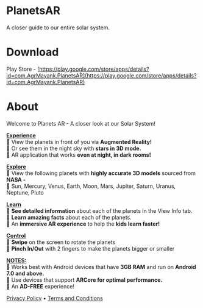 # PlanetsAR
 A closer guide to our entire solar system.


# Download
Play Store - [https://play.google.com/store/apps/details?id=com.AgrMayank.PlanetsAR](https://play.google.com/store/apps/details?id=com.AgrMayank.PlanetsAR)

# About
Welcome to Planets AR - A closer look at our Solar System! 

<b><u>Experience</u></b><br>
🌟 View the planets in front of you via <b>Augmented Reality!</b><br>
🌟 Or see them in the night sky with <b>stars in 3D mode.</b><br>
🌟 AR application that works <b>even at night, in dark rooms!</b><br>

<b><u>Explore</u></b><br>
🌟 View the following planets with <b>highly accurate 3D models</b> sourced from <b>NASA -</b><br>
🌟 Sun, Mercury, Venus, Earth, Moon, Mars, Jupiter, Saturn, Uranus, Neptune, Pluto<br>

<b><u>Learn</u></b><br>
🌟 <b>See detailed information</b> about each of the planets in the View Info tab.<br>
🌟 <b>Learn amazing facts</b> about each of the planets.<br>
🌟 An <b>immersive AR experience</b> to help the <b>kids learn faster!</b><br>

<b><u>Control</u></b><br>
🌟 <b>Swipe</b> on the screen to rotate the planets<br>
🌟 <b>Pinch In/Out</b> with 2 fingers to make the planets bigger or smaller<br>

<b><u>NOTES:</u></b><br>
🌟 Works best with Android devices that have <b>3GB RAM</b> and run on <b>Android 7.0 and above.</b><br>
🌟 Use devices that support <b>ARCore for optimal performance.</b><br>
🌟 An <b>AD-FREE</b> experience!

[Privacy Policy](https://planetsar.agrmayank.com/privacypolicy.html) • [Terms and Conditions](https://planetsar.agrmayank.com/termsandconditions.html)
